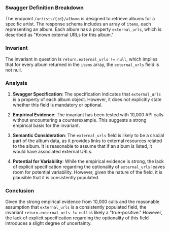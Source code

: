 ### Swagger Definition Breakdown

The endpoint `/artists/{id}/albums` is designed to retrieve albums for a specific artist. The response schema includes an array of `items`, each representing an album. Each album has a property `external_urls`, which is described as "Known external URLs for this album."

### Invariant

The invariant in question is `return.external_urls != null`, which implies that for every album returned in the `items` array, the `external_urls` field is not null.

### Analysis

1. **Swagger Specification**: The specification indicates that `external_urls` is a property of each album object. However, it does not explicitly state whether this field is mandatory or optional.

2. **Empirical Evidence**: The invariant has been tested with 10,000 API calls without encountering a counterexample. This suggests a strong empirical basis for the invariant.

3. **Semantic Consideration**: The `external_urls` field is likely to be a crucial part of the album data, as it provides links to external resources related to the album. It is reasonable to assume that if an album is listed, it would have associated external URLs.

4. **Potential for Variability**: While the empirical evidence is strong, the lack of explicit specification regarding the optionality of `external_urls` leaves room for potential variability. However, given the nature of the field, it is plausible that it is consistently populated.

### Conclusion

Given the strong empirical evidence from 10,000 calls and the reasonable assumption that `external_urls` is a consistently populated field, the invariant `return.external_urls != null` is likely a "true-positive." However, the lack of explicit specification regarding the optionality of this field introduces a slight degree of uncertainty.
